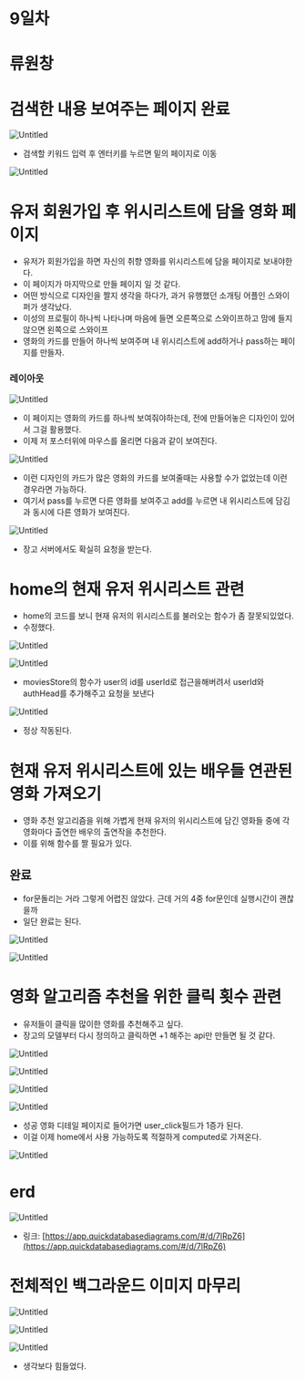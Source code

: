 # 9일차

# 류원창

# 검색한 내용 보여주는 페이지 완료

![Untitled](9일차_류원창/Untitled.png)

- 검색할 키워드 입력 후 엔터키를 누르면 밑의 페이지로 이동

![Untitled](9일차_류원창/Untitled%201.png)

# 유저 회원가입 후 위시리스트에 담을 영화 페이지

- 유저가 회원가입을 하면 자신의 취향 영화를 위시리스트에 담을 페이지로 보내야한다.
- 이 페이지가 마지막으로 만들 페이지 일 것 같다.
- 어떤 방식으로 디자인을 짤지 생각을 하다가, 과거 유행했던 소개팅 어플인 스와이퍼가 생각났다.
- 이성의 프로필이 하나씩 나타나며 마음에 들면 오른쪽으로 스와이프하고 맘에 들지 않으면 왼쪽으로 스와이프
- 영화의 카드를 만들어 하나씩 보여주며 내 위시리스트에 add하거나 pass하는 페이지를 만들자.

### 레이아웃

![Untitled](9일차_류원창/Untitled%202.png)

- 이 페이지는 영화의 카드를 하나씩 보여줘야하는데, 전에 만들어놓은 디자인이 있어서 그걸 활용했다.
- 이제 저 포스터위에 마우스를 올리면 다음과 같이 보여진다.

![Untitled](9일차_류원창/Untitled%203.png)

- 이런 디자인의 카드가 많은 영화의 카드를 보여줄때는 사용할 수가 없었는데 이런 경우라면 가능하다.
- 여기서 pass를 누르면 다른 영화를 보여주고 add를 누르면 내 위시리스트에 담김과 동시에 다른 영화가 보여진다.

![Untitled](9일차_류원창/Untitled%204.png)

- 장고 서버에서도 확실히 요청을 받는다.

# home의 현재 유저 위시리스트 관련

- home의 코드를 보니 현재 유저의 위시리스트를 불러오는 함수가 좀 잘못되있었다.
- 수정했다.

![Untitled](9일차_류원창/Untitled%205.png)

![Untitled](9일차_류원창/Untitled%206.png)

- moviesStore의 함수가 user의 id를 userId로 접근을해버려서 userId와 authHead를 추가해주고 요청을 보낸다

![Untitled](9일차_류원창/Untitled%207.png)

- 정상 작동된다.

# 현재 유저 위시리스트에 있는 배우들 연관된 영화 가져오기

- 영화 추천 알고리즘을 위해 가볍게 현재 유저의 위시리스트에 담긴 영화들 중에 각 영화마다 출연한 배우의 출연작을 추천한다.
- 이를 위해 함수를 짤 필요가 있다.

## 완료

- for문돌리는 거라 그렇게 어렵진 않았다. 근데 거의 4중 for문인데 실행시간이 괜찮을까
- 일단 완료는 된다.

![Untitled](9일차_류원창/Untitled%208.png)

![Untitled](9일차_류원창/Untitled%209.png)

# 영화 알고리즘 추천을 위한 클릭 횟수 관련

- 유저들이 클릭을 많이한 영화를 추천해주고 싶다.
- 장고의 모델부터 다시 정의하고 클릭하면 +1 해주는 api만 만들면 될 것 같다.

![Untitled](9일차_류원창/Untitled%2010.png)

![Untitled](9일차_류원창/Untitled%2011.png)

![Untitled](9일차_류원창/Untitled%2012.png)

![Untitled](9일차_류원창/Untitled%2013.png)

- 성공 영화 디테일 페이지로 들어가면 user_click필드가 1증가 된다.
- 이걸 이제 home에서 사용 가능하도록 적절하게 computed로 가져온다.

![Untitled](9일차_류원창/Untitled%2014.png)

# erd

![Untitled](9일차_류원창/Untitled%2015.png)

- 링크: [https://app.quickdatabasediagrams.com/#/d/7lRpZ6](https://app.quickdatabasediagrams.com/#/d/7lRpZ6)

# 전체적인 백그라운드 이미지 마무리

![Untitled](9일차_류원창/Untitled%2016.png)

![Untitled](9일차_류원창/Untitled%2017.png)

![Untitled](9일차_류원창/Untitled%2018.png)

- 생각보다 힘들었다.